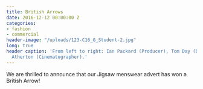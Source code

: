 ```yaml
---
title: British Arrows
date: 2016-12-12 00:00:00 Z
categories:
- fashion
- commercial
header-image: "/uploads/123-C16_G_Student-2.jpg"
long: true
header caption: 'From left to right: Ian Packard (Producer), Tom Day (Director), Dan
  Atherton (Cinematographer).'
---
```


We are thrilled to announce that our Jigsaw menswear advert has won a British Arrow!

